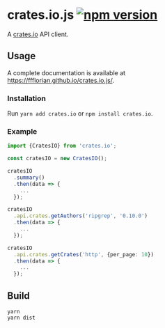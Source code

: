 # crates.io.js [![npm version](https://img.shields.io/npm/v/crates.io.svg?style=flat)](https://www.npmjs.com/package/crates.io)

A [crates.io](https://crates.io) API client.

## Usage

A complete documentation is available at https://ffflorian.github.io/crates.io.js/.

### Installation

Run `yarn add crates.io` or `npm install crates.io`.

### Example

```ts
import {CratesIO} from 'crates.io';

const cratesIO = new CratesIO();

cratesIO
  .summary()
  .then(data => {
    ...
  });

cratesIO
  .api.crates.getAuthors('ripgrep', '0.10.0')
  .then(data => {
    ...
  });

cratesIO
  .api.crates.getCrates('http', {per_page: 10})
  .then(data => {
    ...
  });
```

## Build

```
yarn
yarn dist
```
